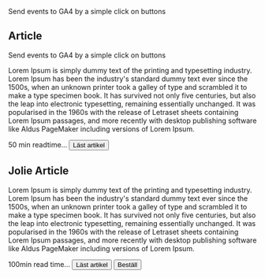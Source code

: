 


Send events to GA4 by a simple click on buttons

## Article 

Send events to GA4 by a simple click on buttons

Lorem Ipsum is simply dummy text of the printing and typesetting industry. Lorem Ipsum has been the industry's standard dummy text ever since the 1500s, when an unknown printer took a galley of type and scrambled it to make a type specimen book. It has survived not only five centuries, but also the leap into electronic typesetting, remaining essentially unchanged. It was popularised in the 1960s with the release of Letraset sheets containing Lorem Ipsum passages, and more recently with desktop publishing software like Aldus PageMaker including versions of Lorem Ipsum.

50 min readtime...
<button id="knapp1" data-artikelnamn="Article" data-tid=50 class="read-article">Läst artikel</button>

## Jolie Article
Lorem Ipsum is simply dummy text of the printing and typesetting industry. Lorem Ipsum has been the industry's standard dummy text ever since the 1500s, when an unknown printer took a galley of type and scrambled it to make a type specimen book. It has survived not only five centuries, but also the leap into electronic typesetting, remaining essentially unchanged. It was popularised in the 1960s with the release of Letraset sheets containing Lorem Ipsum passages, and more recently with desktop publishing software like Aldus PageMaker including versions of Lorem Ipsum.

100min read time...
<button id="knapp2" data-artikelnamn="Jolies Article" data-tid=100 class="read-article">Läst artikel</button> 
<button id="order">Beställ</button>
